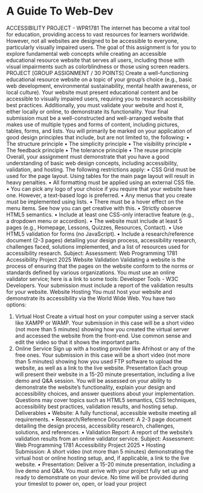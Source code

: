 # A Guide To Web-Dev

ACCESSIBILITY PROJECT - WPR1781
The internet has become a vital tool for education, providing access to vast resources for learners worldwide.
However, not all websites are designed to be accessible to everyone, particularly visually impaired users. The
goal of this assignment is for you to explore fundamental web concepts while creating an accessible
educational resource website that serves all users, including those with visual impairments such as
colorblindness or those using screen readers.
PROJECT [GROUP ASSIGNMENT / 30 POINTS]
Create a well-functioning educational resource website on a topic of your group’s choice (e.g., basic web
development, environmental sustainability, mental health awareness, or local culture). Your website must
present educational content and be accessible to visually impaired users, requiring you to research accessibility
best practices. Additionally, you must validate your website and host it, either locally or online, to demonstrate
its functionality.
Your final submission must be a well-constructed and well-arranged website that makes use of multiple types
and forms of content, including pictures, tables, forms, and lists. You will primarily be marked on your application
of good design principles that include, but are not limited to, the following:
• The structure principle
• The simplicity principle
• The visibility principle
• The feedback principle
• The tolerance principle
• The reuse principle
Overall, your assignment must demonstrate that you have a good understanding of basic web design concepts,
including accessibility, validation, and hosting. The following restrictions apply:
• CSS Grid must be used for the page layout. Using tables for the main page layout will result in heavy
penalties.
• All formatting must be applied using an external CSS file.
• You can pick any logo of your choice if you require that your website have one. However, a text-based
logo is preferred.
• Any menus that you create must be implemented using lists.
• There must be a hover effect on the menu items. See how you can get creative with this.
• Strictly observe HTML5 semantics.
• Include at least one CSS-only interactive feature (e.g., a dropdown menu or accordion).
• The website must include at least 5 pages (e.g., Homepage, Lessons, Quizzes, Resources, Contact).
• Use HTML5 validation for forms (no JavaScript).
• Include a research/reference document (2-3 pages) detailing your design process, accessibility
research, challenges faced, solutions implemented, and a list of resources used for accessibility
research.
Subject:
Assessment:
Web Programming 1781
Accessibility Project 2025
Website Validation
Validating a website is the process of ensuring that the pages on the website conform to the norms or
standards defined by various organizations. You must use an online validator service; here is a link to some
tools: Developer Tools - W3C Developers. Your submission must include a report of the validation results for
your website.
Website Hosting
You must host your website and demonstrate its accessibility via the World Wide Web. You have two options:

1. Virtual Host
   Create a virtual host on your computer using a server stack like XAMPP or WAMP. Your submission in
   this case will be a short video (not more than 5 minutes) showing how you created the virtual server
   and accessed the website from the front-end. Use common sense and edit the video so that it shows
   the important parts.
2. Online Service
   Sign up with a hosting provider like Afrihost or any of the free ones. Your submission in this case will
   be a short video (not more than 5 minutes) showing how you used FTP software to upload the
   website, as well as a link to the live website.
   Presentation
   Each group will present their website in a 15-20 minute presentation, including a live demo and Q&A session.
   You will be assessed on your ability to demonstrate the website’s functionality, explain your design and
   accessibility choices, and answer questions about your implementation. Questions may cover topics such as
   HTML5 semantics, CSS techniques, accessibility best practices, validation results, and hosting setup.
   Deliverables
   • Website: A fully functional, accessible website meeting all requirements.
   • Research/Reference Document: A 2-3 page document detailing the design process, accessibility
   research, challenges, solutions, and references.
   • Validation Report: A report of the website’s validation results from an online validator service.
   Subject:
   Assessment:
   Web Programming 1781
   Accessibility Project 2025
   • Hosting Submission: A short video (not more than 5 minutes) demonstrating the virtual host or online
   hosting setup, and, if applicable, a link to the live website.
   • Presentation: Deliver a 15-20 minute presentation, including a live demo and Q&A. You must arrive
   with your project fully set up and ready to demonstrate on your device. No time will be provided
   during your timeslot to power on, open, or load your project
